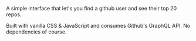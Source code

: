 <p>A simple interface that let's you find a github user and see their top 20 repos.</p>
<p>Built with vanilla CSS & JavaScript and consumes Github's GraphQL API. No dependencies of course.</p>
